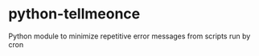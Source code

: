 python-tellmeonce
=================

Python module to minimize repetitive error messages from scripts run by cron
